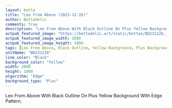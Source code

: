 ```yaml
---
layout: betta
title: "Leo From Above (2023-12-26)"
author: Bettadelic
comments: true
description: "Leo From Above With Black Outline On Plus Yellow Background With Edge Pattern."
actpub_featured_image: "https://bettadelic.art/static/bettas/BD231226.jpg"
actpub_featured_image_width: 2000
actpub_featured_image_height: 1000
tags: [Leo From Above, Black Outline, Yellow Background, Plus Background Pattern, Edge Pattern, December 2023]
unitName: "BD231226"
line_color: "Black"
background_color: "Yellow"
width: 2000
height: 1000
algorithm: "Edge"
background_type: "Plus"
---
```


Leo From Above With Black Outline On Plus Yellow Background With Edge Pattern.
